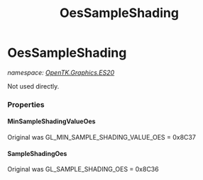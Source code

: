 ﻿---
title: OesSampleShading
---

# OesSampleShading
_namespace: [OpenTK.Graphics.ES20](N-OpenTK.Graphics.ES20.html)_

Not used directly.



### Properties

#### MinSampleShadingValueOes
Original was GL_MIN_SAMPLE_SHADING_VALUE_OES = 0x8C37
#### SampleShadingOes
Original was GL_SAMPLE_SHADING_OES = 0x8C36

